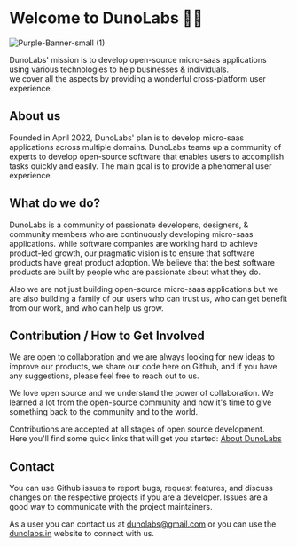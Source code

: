 <h1>
Welcome to DunoLabs 👋🏻</h1>

![Purple-Banner-small (1)](https://user-images.githubusercontent.com/76095902/173175030-e90a0d21-ea95-4d7a-bc1c-712429b858f8.png)

DunoLabs' mission is to develop open-source micro-saas applications using various technologies to help businesses & individuals. 
</br>
we cover all the aspects by providing a wonderful cross-platform user experience. 

**About us**
---
Founded in April 2022, DunoLabs' plan is to develop micro-saas applications across multiple domains. DunoLabs teams up a community of experts to develop open-source software that enables users to accomplish tasks quickly and easily. The main goal is to provide a phenomenal user experience.

**What do we do?**
---
DunoLabs is a community of passionate developers, designers, & community members who are continuously developing micro-saas applications. while software companies are working hard to achieve product-led growth, our pragmatic vision is to ensure that software products have great product adoption. We believe that the best software products are built by people who are passionate about what they do.

Also we are not just building open-source micro-saas applications but we are also building a family of our users who can trust us, who can get benefit from our work, and who can help us grow.

**Contribution / How to Get Involved**
---
We are open to collaboration and we are always looking for new ideas to improve our products, we share our code here on Github, and if you have any suggestions, please feel free to reach out to us.

We love open source and we understand the power of collaboration. We learned a lot from the open-source community and now it's time to give something back to the community and to the world.

Contributions are accepted at all stages of open source development. 
<br> 
Here you'll find some quick links that will get you started: [About DunoLabs](https://github.com/Dunolabs/about_dunolabs)

**Contact**
---
You can use Github issues to report bugs, request features, and discuss changes on the respective projects if you are a developer. Issues are a good way to communicate with the project maintainers.

As a user you can contact us at [dunolabs@gmail.com](mailto:dunolabs@gmail.com) or you can use the [dunolabs.in](dunolabs.in) website to connect with us.
 
